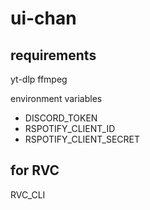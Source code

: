 # ui-chan

## requirements

yt-dlp
ffmpeg

environment variables
- DISCORD_TOKEN
- RSPOTIFY_CLIENT_ID
- RSPOTIFY_CLIENT_SECRET

## for RVC
RVC_CLI
